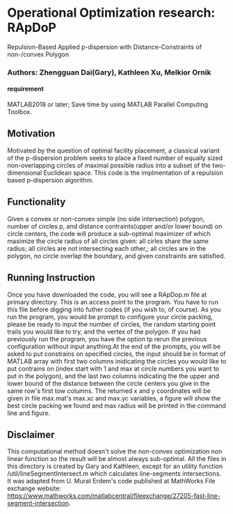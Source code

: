 # Operational Optimization research: RApDoP
Repulsion-Based Applied p-dispersion with Distance-Constraints of non-/convex Polygon
### Authors: Zhengguan Dai(Gary), Kathleen Xu, Melkior Ornik
#### requirement
MATLAB2018 or later; Save time by using MATLAB Parallel Computing Toolbox.
## Motivation
Motivated by the question of optimal facility placement, a classical variant of the p-dispersion problem seeks to place a fixed number of equally sized non-overlapping circles of maximal possible radius into a subset of the two-dimensional Euclidean space. This code is the implmentation of a repulsion based p-dispersion algorithm. 
## Functionality
Given a convex or non-convex simple (no side intersection) polygon, number of circles p, and distance contraints(upper and/or lower bound) on circle centers, the code will produce a sub-optimal maximizer of which maximize the circle radius of all circles given: all cirles share the same radius; all circles are not intersecting each other,; all circles are in the polygon, no circle overlap the boundary, and given constraints are satisfied.
## Running Instruction
Once you have downloaded the code, you will see a RApDop.m file at primary directory. This is an access point to the program. You have to run this file before digging into futher codes (if you wish to, of course). As you run the program, you would be prompt to configure your circle packing, please be ready to input the number of circles, the random starting point trails you would like to try, and the vertex of the polygon. If you had previously run the program, you have the option tp rerun the previous configuration without input anything.At the end of the prompts, you will be asked to put constrains on specified circles, the input should be in format of MATLAB array with first two columns inidicating the circles you would like to put contrains on (index start with 1 and max at circle numbers you want to put in the polygon), and the last two columns indicating the the upper and lower bound of the distance between the circle centers you give in the same row's first tow columns.
The returned x and y coordinates will be given in file max.mat's max.xc and max.yc variables, a figure will show the best circle packing we found and max radius will be printed in the command line and figure. 
## Disclaimer
This computational method doesn't solve the non-convex optimization non linear function so the result will be almost always sub-optimal.
All the files in this directory is created by Gary and Kathleen, except for an utility function /util/lineSegmentIntersect.m which calculates line-segments intersections. It was adapted from U. Murat Erdem's code published at MathWorks File exchange website: https://www.mathworks.com/matlabcentral/fileexchange/27205-fast-line-segment-intersection. 
